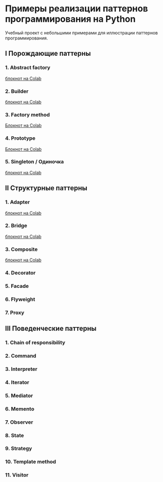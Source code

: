  # Примеры реализации паттернов программирования на Python
 
Учебный проект с небольшими примерами для иллюстрации паттернов программирования.

## I Порождающие паттерны

### 1. Abstract factory
<a href = 'https://colab.research.google.com/drive/10E658Z75OGiDHQjpRrA1jgJS42VdRopr?usp=sharing' >блокнот на Colab</a>

### 2. Builder
<a href = 'https://colab.research.google.com/drive/1Q4IVpr1U-g-dhMdIKjI1DRS5l5T_Bc0P?usp=sharing'>блокнот на Colab</a>

### 3. Factory method
<a href='https://colab.research.google.com/drive/1HHFzSXxAGZ3QzRqnruHPnmLltG-mrbqx?usp=sharing'>Блокнот на Colab</a>
### 4. Prototype
<a href='https://colab.research.google.com/drive/18sGbAkT_GX3DVScNDKSQJ8VEJQfuEI-u?usp=sharing'>Блокнот на Colab</a>

### 5. Singleton / Одиночка
<a href='https://colab.research.google.com/drive/17Bj63ngD_z8kBIEbnNQ1k93It4Wgb56S?usp=sharing'>блокнот на Colab</a>

## II Структурные паттерны

### 1. Adapter
<a href='https://colab.research.google.com/drive/1n2KCFl4W8Hf_v9m3qcWg9pZhltaCwdLa?usp=sharing'>блокнот на Colab</a>

### 2. Bridge
<a href='https://colab.research.google.com/drive/19DCBEHxheqIVRz2QUklE6ByeH0SlrIBf?usp=sharing'>блокнот на Colab</a>

### 3. Composite
<a href='https://colab.research.google.com/drive/1p0xX_xGdvnVSLYawhdbBaA5dQLfddfjB?usp=sharing'>блокнот на Colab</a>

### 4. Decorator

### 5. Facade

### 6. Flyweight

### 7. Proxy

## III Поведенческие паттерны

### 1. Chain of responsibility

### 2. Command

### 3. Interpreter

### 4. Iterator

### 5. Mediator

### 6. Memento

### 7. Observer

### 8. State

### 9. Strategy

### 10. Template method

### 11. Visitor
